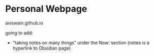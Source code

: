 # Personal Webpage
aviswain.github.io

going to add:
- "taking notes on many things" under the Now: section (notes is a hyperlink to Obsidian page)
